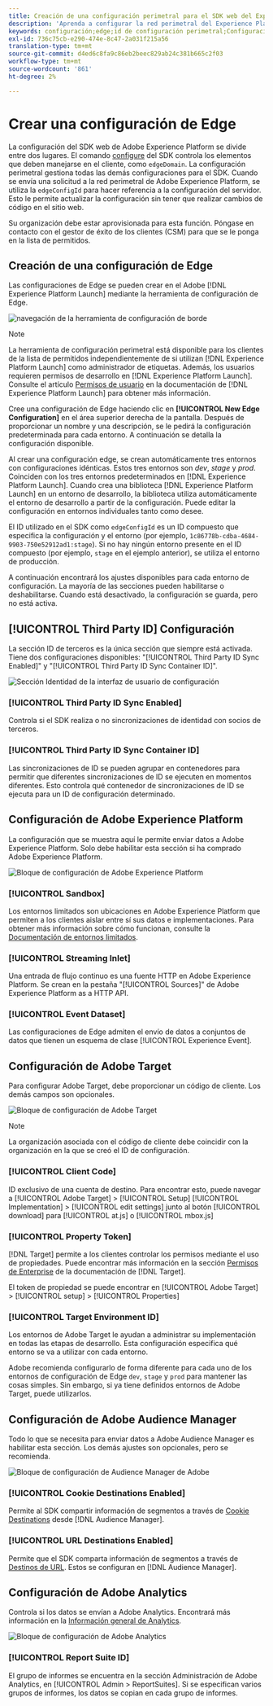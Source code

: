 ```yaml
---
title: Creación de una configuración perimetral para el SDK web del Experience Platform
description: 'Aprenda a configurar la red perimetral del Experience Platform. '
keywords: configuración;edge;id de configuración perimetral;Configuración de entorno;edgeConfigId;identidad;sincronización de id habilitada;ID de contenedor de sincronización de ID;Sandbox;entrada de flujo;conjunto de datos de evento;target;código de cliente;token de propiedad;ID de entorno de Target;destinos de cookie;destinos de url;id de grupo de informes del bloque de configuración de Analytics;
exl-id: 736c75cb-e290-474e-8c47-2a031f215a56
translation-type: tm+mt
source-git-commit: d4ed6c8fa9c86eb2beec829ab24c381b665c2f03
workflow-type: tm+mt
source-wordcount: '861'
ht-degree: 2%

---
```


# Crear una configuración de Edge

La configuración del SDK web de Adobe Experience Platform se divide entre dos lugares. El comando [configure](configuring-the-sdk.md) del SDK controla los elementos que deben manejarse en el cliente, como `edgeDomain`. La configuración perimetral gestiona todas las demás configuraciones para el SDK. Cuando se envía una solicitud a la red perimetral de Adobe Experience Platform, se utiliza la `edgeConfigId` para hacer referencia a la configuración del servidor. Esto le permite actualizar la configuración sin tener que realizar cambios de código en el sitio web.

Su organización debe estar aprovisionada para esta función. Póngase en contacto con el gestor de éxito de los clientes (CSM) para que se le ponga en la lista de permitidos.

## Creación de una configuración de Edge

Las configuraciones de Edge se pueden crear en el Adobe [!DNL Experience Platform Launch] mediante la herramienta de configuración de Edge.

![navegación de la herramienta de configuración de borde](../../assets/edge_configuration_nav.png)

>[!NOTE]
>
>La herramienta de configuración perimetral está disponible para los clientes de la lista de permitidos independientemente de si utilizan [!DNL Experience Platform Launch] como administrador de etiquetas. Además, los usuarios requieren permisos de desarrollo en [!DNL Experience Platform Launch]. Consulte el artículo [Permisos de usuario](https://docs.adobe.com/content/help/es-ES/launch/using/reference/admin/user-permissions.html) en la documentación de [!DNL Experience Platform Launch] para obtener más información.

Cree una configuración de Edge haciendo clic en **[!UICONTROL New Edge Configuration]** en el área superior derecha de la pantalla. Después de proporcionar un nombre y una descripción, se le pedirá la configuración predeterminada para cada entorno. A continuación se detalla la configuración disponible.

Al crear una configuración edge, se crean automáticamente tres entornos con configuraciones idénticas. Estos tres entornos son *dev*, *stage* y *prod*. Coinciden con los tres entornos predeterminados en [!DNL Experience Platform Launch]. Cuando crea una biblioteca [!DNL Experience Platform Launch] en un entorno de desarrollo, la biblioteca utiliza automáticamente el entorno de desarrollo a partir de la configuración. Puede editar la configuración en entornos individuales tanto como desee.

El ID utilizado en el SDK como `edgeConfigId` es un ID compuesto que especifica la configuración y el entorno (por ejemplo, `1c86778b-cdba-4684-9903-750e52912ad1:stage`). Si no hay ningún entorno presente en el ID compuesto (por ejemplo, `stage` en el ejemplo anterior), se utiliza el entorno de producción.

A continuación encontrará los ajustes disponibles para cada entorno de configuración. La mayoría de las secciones pueden habilitarse o deshabilitarse. Cuando está desactivado, la configuración se guarda, pero no está activa.

## [!UICONTROL Third Party ID] Configuración

La sección ID de terceros es la única sección que siempre está activada. Tiene dos configuraciones disponibles: &quot;[!UICONTROL Third Party ID Sync Enabled]&quot; y &quot;[!UICONTROL Third Party ID Sync Container ID]&quot;.

![Sección Identidad de la interfaz de usuario de configuración](../../assets/edge_configuration_identity.png)

### [!UICONTROL Third Party ID Sync Enabled]

Controla si el SDK realiza o no sincronizaciones de identidad con socios de terceros.

### [!UICONTROL Third Party ID Sync Container ID]

Las sincronizaciones de ID se pueden agrupar en contenedores para permitir que diferentes sincronizaciones de ID se ejecuten en momentos diferentes. Esto controla qué contenedor de sincronizaciones de ID se ejecuta para un ID de configuración determinado.

## Configuración de Adobe Experience Platform

La configuración que se muestra aquí le permite enviar datos a Adobe Experience Platform. Solo debe habilitar esta sección si ha comprado Adobe Experience Platform.

![Bloque de configuración de Adobe Experience Platform](../../assets/edge_configuration_aep.png)

### [!UICONTROL Sandbox]

Los entornos limitados son ubicaciones en Adobe Experience Platform que permiten a los clientes aislar entre sí sus datos e implementaciones. Para obtener más información sobre cómo funcionan, consulte la [Documentación de entornos limitados](../../sandboxes/home.md).

### [!UICONTROL Streaming Inlet]

Una entrada de flujo continuo es una fuente HTTP en Adobe Experience Platform. Se crean en la pestaña &quot;[!UICONTROL Sources]&quot; de Adobe Experience Platform as a HTTP API.

### [!UICONTROL Event Dataset]

Las configuraciones de Edge admiten el envío de datos a conjuntos de datos que tienen un esquema de clase [!UICONTROL Experience Event].

## Configuración de Adobe Target

Para configurar Adobe Target, debe proporcionar un código de cliente. Los demás campos son opcionales.

![Bloque de configuración de Adobe Target](../../assets/edge_configuration_target.png)

>[!NOTE]
>
>La organización asociada con el código de cliente debe coincidir con la organización en la que se creó el ID de configuración.

### [!UICONTROL Client Code]

ID exclusivo de una cuenta de destino. Para encontrar esto, puede navegar a [!UICONTROL Adobe Target] > [!UICONTROL Setup] [!UICONTROL Implementation] > [!UICONTROL edit settings] junto al botón [!UICONTROL download] para [!UICONTROL at.js] o [!UICONTROL mbox.js]

### [!UICONTROL Property Token]

[!DNL Target] permite a los clientes controlar los permisos mediante el uso de propiedades. Puede encontrar más información en la sección [Permisos de Enterprise](https://docs.adobe.com/content/help/es-ES/target/using/administer/manage-users/enterprise/properties-overview.html) de la documentación de [!DNL Target].

El token de propiedad se puede encontrar en [!UICONTROL Adobe Target] > [!UICONTROL setup] > [!UICONTROL Properties]

### [!UICONTROL Target Environment ID]

[](https://docs.adobe.com/content/help/en/target/using/administer/hosts.html) Los entornos de Adobe Target le ayudan a administrar su implementación en todas las etapas de desarrollo. Esta configuración especifica qué entorno se va a utilizar con cada entorno.

Adobe recomienda configurarlo de forma diferente para cada uno de los entornos de configuración de Edge `dev`, `stage` y `prod` para mantener las cosas simples. Sin embargo, si ya tiene definidos entornos de Adobe Target, puede utilizarlos.

## Configuración de Adobe Audience Manager

Todo lo que se necesita para enviar datos a Adobe Audience Manager es habilitar esta sección. Los demás ajustes son opcionales, pero se recomienda.

![Bloque de configuración de Audience Manager de Adobe](../../assets/edge_configuration_aam.png)

### [!UICONTROL Cookie Destinations Enabled]

Permite al SDK compartir información de segmentos a través de [Cookie Destinations](https://docs.adobe.com/content/help/en/audience-manager/user-guide/features/destinations/custom-destinations/create-cookie-destination.html) desde [!DNL Audience Manager].

### [!UICONTROL URL Destinations Enabled]

Permite que el SDK comparta información de segmentos a través de [Destinos de URL](https://docs.adobe.com/content/help/en/audience-manager/user-guide/features/destinations/custom-destinations/create-url-destination.html). Estos se configuran en [!DNL Audience Manager].

## Configuración de Adobe Analytics

Controla si los datos se envían a Adobe Analytics. Encontrará más información en la [Información general de Analytics](../data-collection/adobe-analytics/analytics-overview.md).

![Bloque de configuración de Adobe Analytics](../../assets/edge_configuration_aa.png)

### [!UICONTROL Report Suite ID]

El grupo de informes se encuentra en la sección Administración de Adobe Analytics, en [!UICONTROL Admin > ReportSuites]. Si se especifican varios grupos de informes, los datos se copian en cada grupo de informes.
